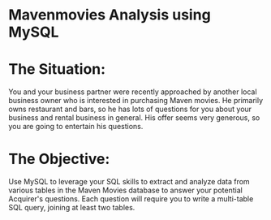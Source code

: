 # Mavenmovies Analysis using MySQL
# The Situation:
You and your business partner were recently approached by another local business owner who is interested in purchasing Maven movies. He primarily owns restaurant and bars, so he has lots of questions for you about your business and rental business in general. His offer seems very generous, so you are going to entertain his questions.
# The Objective:
Use MySQL to leverage your SQL skills to extract and analyze data from various tables in the Maven Movies database to answer your potential Acquirer's questions. Each question will require you to write a multi-table SQL query, joining at least two tables.
